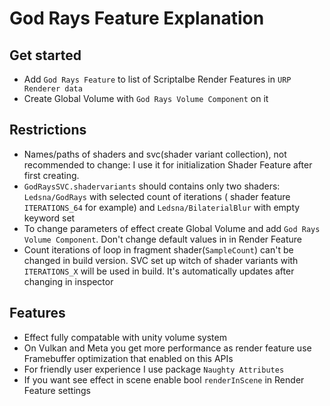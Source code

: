 # God Rays Feature Explanation

## Get started

- Add `God Rays Feature` to list of Scriptalbe Render Features in `URP Renderer data`
- Create Global Volume with `God Rays Volume Component` on it

## Restrictions

- Names/paths of shaders and svc(shader variant collection), not recommended to change: I use it for initialization
  Shader
  Feature after first creating.
- `GodRaysSVC.shadervariants` should contains only two shaders: `Ledsna/GodRays` with selected count of iterations (
  shader feature `ITERATIONS_64` for example) and `Ledsna/BilaterialBlur` with empty keyword set
- To change parameters of effect create Global Volume and add `God Rays Volume Component`. Don't change default values in
  in Render Feature
- Count iterations of loop in fragment shader(`SampleCount`) can't be changed in build version. SVC set up witch of
  shader variants with `ITERATIONS_X` will be used in build. It's automatically updates after changing in inspector

## Features

- Effect fully compatable with unity volume system
- On Vulkan and Meta you get more performance as render feature use Framebuffer optimization that enabled on this APIs
- For friendly user experience I use package `Naughty Attributes`
- If you want see effect in scene enable bool `renderInScene` in Render Feature settings